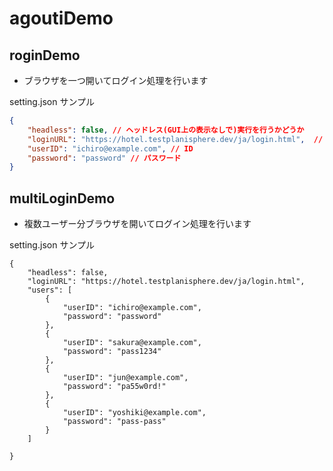 # agoutiDemo


## roginDemo

- ブラウザを一つ開いてログイン処理を行います

setting.json サンプル

```json
{
	"headless": false, // ヘッドレス(GUI上の表示なしで)実行を行うかどうか
	"loginURL": "https://hotel.testplanisphere.dev/ja/login.html",  // ログインページのURL
	"userID": "ichiro@example.com", // ID
	"password": "password" // パスワード
}
```


## multiLoginDemo

- 複数ユーザー分ブラウザを開いてログイン処理を行います

setting.json サンプル

```
{
	"headless": false,
	"loginURL": "https://hotel.testplanisphere.dev/ja/login.html",
	"users": [
		{
			"userID": "ichiro@example.com",
			"password": "password"
		},
		{
			"userID": "sakura@example.com",
			"password": "pass1234"
		},
		{
			"userID": "jun@example.com",
			"password": "pa55w0rd!"
		},
		{
			"userID": "yoshiki@example.com",
			"password": "pass-pass"
		}
	]

}
```